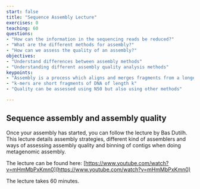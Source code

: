 ```yaml
---
start: false
title: "Sequence Assembly Lecture"
exercises: 0
teaching: 60
questions:
- "How can the information in the sequencing reads be reduced?"
- "What are the different methods for assembly?"
- "How can we assess the quality of an assembly?"
objectives:
- "Understand differences between assembly methods"
- "Understanding different assembly quality analysis methods"
keypoints:
- "Assembly is a process which aligns and merges fragments from a longer DNA sequence in order to reconstruct the original sequence."
- "k-mers are short fragments of DNA of length k"
- "Quality can be assessed using N50 but also using other methods"

---
```


## Sequence assembly and assembly quality

Once your assembly has started, you can follow the lecture by Bas Dutilh. This lecture details assembly strategies, different kind of assemblers and ways of assessing assembly quality and binning of contigs when doing metagenomic assembly. 

The lecture can be found here: [https://www.youtube.com/watch?v=mHmMbPxKmn0](https://www.youtube.com/watch?v=mHmMbPxKmn0) 

The lecture takes 60 minutes. 
